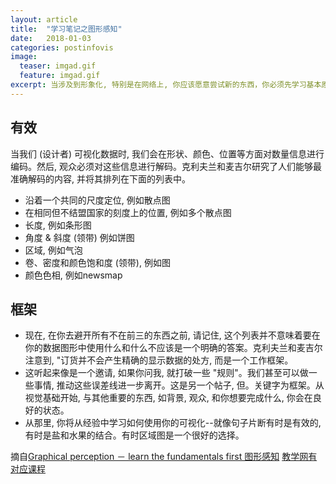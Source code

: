 ```yaml
---
layout: article
title:  "学习笔记之图形感知"
date:   2018-01-03
categories: postinfovis
image:
  teaser: imgad.gif
  feature: imgad.gif
excerpt: 当涉及到形象化, 特别是在网络上, 你应该愿意尝试新的东西，你必须先学习基本原理。
---
```


## 有效
当我们 (设计者) 可视化数据时, 我们会在形状、颜色、位置等方面对数量信息进行编码。然后, 观众必须对这些信息进行解码。克利夫兰和麦吉尔研究了人们能够最准确解码的内容, 并将其排列在下面的列表中。
- 沿着一个共同的尺度定位, 例如散点图
- 在相同但不结盟国家的刻度上的位置, 例如多个散点图
- 长度, 例如条形图
- 角度 & 斜度 (领带) 例如饼图
- 区域, 例如气泡
- 卷、密度和颜色饱和度 (领带), 例如图
- 颜色色相, 例如newsmap

## 框架
- 现在, 在你去避开所有不在前三的东西之前, 请记住, 这个列表并不意味着要在你的数据图形中使用什么和什么不应该是一个明确的答案。克利夫兰和麦吉尔注意到, "订货并不会产生精确的显示数据的处方, 而是一个工作框架。
- 这听起来像是一个邀请, 如果你问我, 就打破一些 "规则"。我们甚至可以做一些事情, 推动这些误差线进一步离开。这是另一个帖子, 但。关键字为框架。从视觉基础开始, 与其他重要的东西, 如背景, 观众, 和你想要完成什么, 你会在良好的状态。
- 从那里, 你将从经验中学习如何使用你的可视化--就像句子片断有时是有效的, 有时是盐和水果的结合。有时区域图是一个很好的选择。

摘自[Graphical perception － learn the fundamentals first 图形感知](https://www.microsofttranslator.com/bv.aspx?from=&to=zh-CHS&a=https%3A%2F%2Fflowingdata.com%2F2010%2F03%2F20%2Fgraphical-perception-learn-the-fundamentals-first%2F)
[教学网有对应课程](e.nfu.edu.cn)
